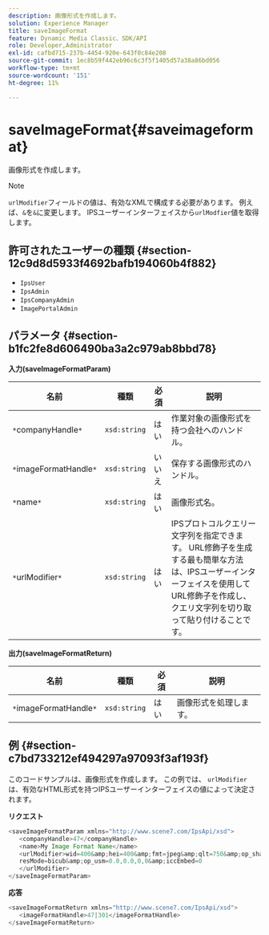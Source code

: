 ```yaml
---
description: 画像形式を作成します。
solution: Experience Manager
title: saveImageFormat
feature: Dynamic Media Classic、SDK/API
role: Developer,Administrator
exl-id: cafbd715-237b-4454-920e-643f0c84e208
source-git-commit: 1ec8b59f442eb96c6c3f5f1405d57a38a86bd056
workflow-type: tm+mt
source-wordcount: '151'
ht-degree: 11%

---
```


# saveImageFormat{#saveimageformat}

画像形式を作成します。

>[!NOTE]
>
>`urlModifier`フィールドの値は、有効なXMLで構成する必要があります。 例えば、`&`を`&`に変更します。 IPSユーザーインターフェイスから`urlModfier`値を取得します。

## 許可されたユーザーの種類 {#section-12c9d8d5933f4692bafb194060b4f882}

* `IpsUser`
* `IpsAdmin`
* `IpsCompanyAdmin`
* `ImagePortalAdmin`

## パラメータ {#section-b1fc2fe8d606490ba3a2c979ab8bbd78}

**入力(saveImageFormatParam)**

| 名前 | 種類 | 必須 | 説明 |
|---|---|---|---|
| `*`companyHandle`*` | `xsd:string` | はい | 作業対象の画像形式を持つ会社へのハンドル。 |
| `*`imageFormatHandle`*` | `xsd:string` | いいえ | 保存する画像形式のハンドル。 |
| `*`name`*` | `xsd:string` | はい | 画像形式名。 |
| `*`urlModifier`*` | `xsd:string` | はい | IPSプロトコルクエリー文字列を指定できます。 URL修飾子を生成する最も簡単な方法は、IPSユーザーインターフェイスを使用してURL修飾子を作成し、クエリ文字列を切り取って貼り付けることです。 |

**出力(saveImageFormatReturn)**

| 名前 | 種類 | 必須 | 説明 |
|---|---|---|---|
| `*`imageFormatHandle`*` | `xsd:string` | はい | 画像形式を処理します。 |

## 例 {#section-c7bd733212ef494297a97093f3af193f}

このコードサンプルは、画像形式を作成します。 この例では、 `urlModifier`は、有効なHTML形式を持つIPSユーザーインターフェイスの値によって決定されます。

**リクエスト**

```java
<saveImageFormatParam xmlns="http://www.scene7.com/IpsApi/xsd"> 
   <companyHandle>47</companyHandle> 
   <name>My Image Format Name</name> 
   <urlModifier>wid=400&amp;hei=400&amp;fmt=jpeg&amp;qlt=750&amp;op_sharpen=0&amp; 
   resMode=bicub&amp;op_usm=0.0,0.0,0,0&amp;iccEmbed=0 
   </urlModifier> 
</saveImageFormatParam>
```

**応答**

```java
<saveImageFormatReturn xmlns="http://www.scene7.com/IpsApi/xsd"> 
   <imageFormatHandle>47|301</imageFormatHandle> 
</saveImageFormatReturn>
```
